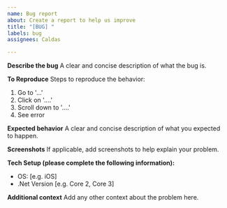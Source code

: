 ```yaml
---
name: Bug report
about: Create a report to help us improve
title: "[BUG] "
labels: bug
assignees: Caldas

---
```


**Describe the bug**
A clear and concise description of what the bug is.

**To Reproduce**
Steps to reproduce the behavior:
1. Go to '...'
2. Click on '....'
3. Scroll down to '....'
4. See error

**Expected behavior**
A clear and concise description of what you expected to happen.

**Screenshots**
If applicable, add screenshots to help explain your problem.

**Tech Setup (please complete the following information):**
 - OS: [e.g. iOS]
 - .Net Version [e.g. Core 2, Core 3]

**Additional context**
Add any other context about the problem here.
